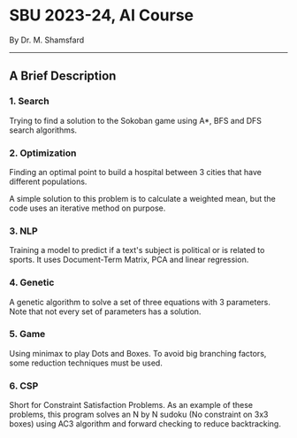# SBU 2023-24, AI Course
<p>By Dr. M. Shamsfard</p>

---
## A Brief Description
### 1. Search
Trying to find a solution to the Sokoban game using
A*, BFS and DFS search algorithms.

### 2. Optimization
Finding an optimal point to build a hospital between 3 
cities that have different populations.

A simple solution to this problem is to calculate a
weighted mean, but the code uses an iterative method on purpose.

### 3. NLP
Training a model to predict if a text's subject is political or 
is related to sports. It uses Document-Term Matrix, PCA and linear regression.

### 4. Genetic
A genetic algorithm to solve a set of three equations with 3
parameters. Note that not every set of parameters has a solution.

### 5. Game
Using minimax to play Dots and Boxes. To avoid big branching factors, 
some reduction techniques must be used.

### 6. CSP
Short for Constraint Satisfaction Problems. As an example of these
problems, this program solves an N by N sudoku (No constraint on 3x3 boxes) using
AC3 algorithm and forward checking to reduce backtracking.

